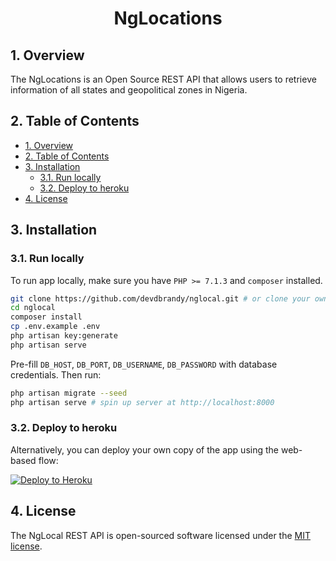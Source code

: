 <h1 align="center">NgLocations</h1>

## 1. Overview
The NgLocations is an Open Source REST API that allows users to retrieve information of all states and geopolitical zones in Nigeria.

## 2. Table of Contents

- [1. Overview](#1-overview)
- [2. Table of Contents](#2-table-of-contents)
- [3. Installation](#3-installation)
    - [3.1. Run locally](#31-run-locally)
    - [3.2. Deploy to heroku](#32-deploy-to-heroku)
- [4. License](#4-license)

## 3. Installation

### 3.1. Run locally
To run app locally, make sure you have `PHP >= 7.1.3` and `composer` installed.
```bash
git clone https://github.com/devdbrandy/nglocal.git # or clone your own fork
cd nglocal
composer install
cp .env.example .env
php artisan key:generate
php artisan serve
```

Pre-fill `DB_HOST`, `DB_PORT`, `DB_USERNAME`, `DB_PASSWORD` with database credentials. Then run:
```bash
php artisan migrate --seed
php artisan serve # spin up server at http://localhost:8000
```

### 3.2. Deploy to heroku

Alternatively, you can deploy your own copy of the app using the web-based flow:

[![Deploy to Heroku](https://www.herokucdn.com/deploy/button.png)](https://heroku.com/deploy)

## 4. License

The NgLocal REST API is open-sourced software licensed under the [MIT license](https://opensource.org/licenses/MIT).

